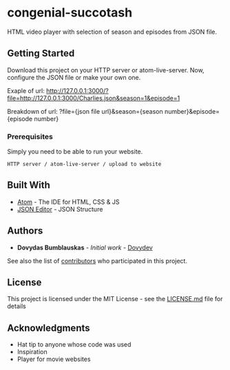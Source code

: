 # congenial-succotash

HTML video player with selection of season and episodes from JSON file.

## Getting Started

Download this project on your HTTP server or atom-live-server.
Now, configure the JSON file or make your own one.

Exaple of url: http://127.0.0.1:3000/?file=http://127.0.0.1:3000/Charlies.json&season=1&episode=1

Breakdown of url: ?file={json file url}&season={season number}&episode={episode number}

### Prerequisites

Simply you need to be able to run your website.

```
HTTP server / atom-live-server / upload to website
```

## Built With

* [Atom](https://atom.io/) - The IDE for HTML, CSS & JS
* [JSON Editor](https://jsoneditoronline.org/) - JSON Structure

## Authors

* **Dovydas Bumblauskas** - *Initial work* - [Dovydev](https://github.com/Dovydev)

See also the list of [contributors](https://github.com/Dovydev/congenial-succotash/contributors) who participated in this project.

## License

This project is licensed under the MIT License - see the [LICENSE.md](LICENSE) file for details

## Acknowledgments

* Hat tip to anyone whose code was used
* Inspiration
* Player for movie websites
